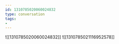 ```yaml
---
id: 1310785020060024832
type: conversation
tags:
- 
---
```

![[1310785020060024832]]
![[1310785021116952578]]

